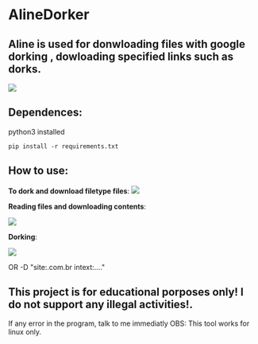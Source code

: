 # AlineDorker

## Aline is used for donwloading files with google dorking , dowloading specified links such as dorks.

<img src="https://cdn.discordapp.com/attachments/307281507431481344/904444564377591889/unknown.png">

## Dependences:

python3 installed

`pip install -r requirements.txt`


## How to use:

**To dork and download filetype files**:
<img src="https://cdn.discordapp.com/attachments/307281507431481344/904425600809304155/unknown.png">

**Reading files and downloading contents**:


<img src="https://cdn.discordapp.com/attachments/307281507431481344/904425879961206805/unknown.png">

**Dorking**:

<img src="https://cdn.discordapp.com/attachments/307281507431481344/904446499038060584/unknown.png">

OR -D "site:.com.br intext:...."


## This project is for educational porposes only! I do not support any illegal activities!.

If any error in the program, talk to me immediatly
OBS: This tool works for linux only.

          



